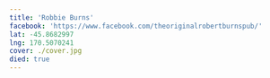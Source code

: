 ```yaml
---
title: 'Robbie Burns'
facebook: 'https://www.facebook.com/theoriginalrobertburnspub/'
lat: -45.8682997
lng: 170.5070241
cover: ./cover.jpg
died: true
---
```

